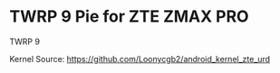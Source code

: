 # TWRP 9 Pie for ZTE ZMAX PRO
TWRP 9

Kernel Source: https://github.com/Loonycgb2/android_kernel_zte_urd
